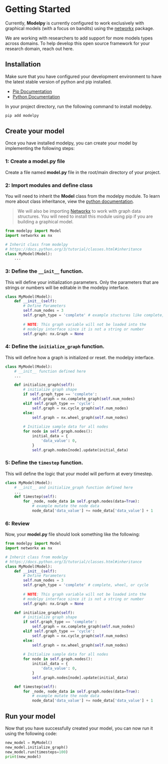 # Getting Started
Currently, **Modelpy** is currently configured to work exclusively with graphical models (with a focus on bandits) using the [networkx](https://networkx.org/) package. 

We are working with researchers to add support for more models types across domains. To help develop this open source framework for your research domain, reach out here.

## Installation 
Make sure that you have configured your development environment to have the latest stable version of python and pip installed.
* [Pip Documentation](https://pip.pypa.io/en/stable/installation/)
* [Python Documentation](https://www.python.org/)

In your project directory, run the following command to install modelpy. 

```bash
pip add modelpy
```

## Create your model
Once you have installed modelpy, you can create your model by implementing the following steps:

### 1: Create a **model.py** file
Create a file named **model.py** file in the root/main directory of your project.

### 2: Import modules and define class
You will need to inherit the **Model** class from the modelpy module. To learn more about class inheritance, view the [python documentation](https://docs.python.org/3/tutorial/classes.html#inheritance).

> We will also be importing [Networkx](https://networkx.org/) to work with graph data structures. You will need to install this module using pip if you are building a graphical model.

```python
from modelpy import Model
import networkx as nx

# Inherit class from modelpy
# https://docs.python.org/3/tutorial/classes.html#inheritance
class MyModel(Model):
    ...
```

### 3: Define the `__init__` function. 
This will define your initialization parameters. Only the parameters that are strings or numbers will be editable in the modelpy interface.

```python
class MyModel(Model):
    def __init__(self):
        # Define Parameters
        self.num_nodes = 3
        self.graph_type = 'complete' # example stuctures like complete, wheel, or cycle
        
        # NOTE: This graph variable will not be loaded into the 
        # modelpy interface since it is not a string or number
        self.graph: nx.Graph = None
```

### 4: Define the `initialize_graph` function. 
This will define how a graph is initialized or reset.
the modelpy interface.

```python
class MyModel(Model):
    # __init__ function defined here
    ...

    def initialize_graph(self):
        # initialize graph shape
        if self.graph_type == 'complete':
            self.graph = nx.complete_graph(self.num_nodes)
        elif self.graph_type == 'cycle':
            self.graph = nx.cycle_graph(self.num_nodes)
        else:
            self.graph = nx.wheel_graph(self.num_nodes)
        
        # Initialize sample data for all nodes
        for node in self.graph.nodes():
            initial_data = {
                'data_value': 0,
            }
            self.graph.nodes[node].update(initial_data)
```

### 5: Define the `timestep` function. 
This will define the logic that your model will perform at every timestep.

```python
class MyModel(Model):
    # __init__ and initialize_graph function defined here
    ...
    def timestep(self):
        for _node, node_data in self.graph.nodes(data=True):
            # example mutate the node data
            node_data['data_value'] += node_data['data_value'] + 1
```

### 6: Review
Now, your **model.py** file should look something like the following:

```python
from modelpy import Model
import networkx as nx

# Inherit class from modelpy
# https://docs.python.org/3/tutorial/classes.html#inheritance
class MyModel(Model):
    def __init__(self):
        # Define Parameters
        self.num_nodes = 3
        self.graph_type = 'complete' # complete, wheel, or cycle
        
        # NOTE: This graph variable will not be loaded into the 
        # modelpy interface since it is not a string or number
        self.graph: nx.Graph = None

    def initialize_graph(self):
        # initialize graph shape
        if self.graph_type == 'complete':
            self.graph = nx.complete_graph(self.num_nodes)
        elif self.graph_type == 'cycle':
            self.graph = nx.cycle_graph(self.num_nodes)
        else:
            self.graph = nx.wheel_graph(self.num_nodes)
        
        # Initialize sample data for all nodes
        for node in self.graph.nodes():
            initial_data = {
                'data_value': 0,
            }
            self.graph.nodes[node].update(initial_data)

    def timestep(self):
        for _node, node_data in self.graph.nodes(data=True):
            # example mutate the node data
            node_data['data_value'] += node_data['data_value'] + 1
```

## Run your model
Now that you have successfully created your model, you can now run it using the following code:
```python
new_model = MyModel()
new_model.initialize_graph()
new_model.run(timesteps=100)
print(new_model)
```